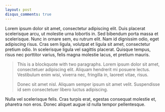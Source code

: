 ```yaml
---
layout: post
disqus_comments: true
---
```

Lorem ipsum dolor sit amet, consectetur adipiscing elit. 
Duis placerat scelerisque arcu, ut molestie urna lobortis in. 
Sed bibendum porta massa et scelerisque. Nunc in ornare sem, 
eu rutrum elit. Nam id dignissim odio, eget adipiscing risus. 
Cras sem ligula, volutpat et ligula sit amet, consectetur pretium odio. 
In scelerisque ligula vel sagittis placerat. Quisque tempus, risus 
nec porttitor varius, felis magna molestie lacus, et pretium mauris.

> This is a blockquote with two paragraphs. Lorem ipsum dolor sit amet,
> consectetuer adipiscing elit. Aliquam hendrerit mi posuere lectus.
> Vestibulum enim wisi, viverra nec, fringilla in, laoreet vitae, risus.
> 
> Donec sit amet nisl. Aliquam semper ipsum sit amet velit. Suspendisse
> id sem consectetuer libero luctus adipiscing.

Nulla vel scelerisque felis. Cras turpis erat, egestas consequat molestie et, 
pharetra non eros. Donec aliquet augue id nulla tempor pellentesque. 